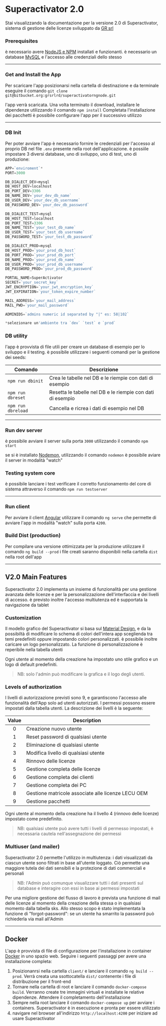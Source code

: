 # Superactivator 2.0

Stai visualizzando la documentazione per la versione 2.0 di Superactivator, sistema di gestione delle licenze sviluppato da [GR srl](http://www.grsrl.net/)

### Prerequisites

è necessario avere [NodeJS e NPM](https://nodejs.org/it/) installati e funzionanti.
è necessario un database [MySQL](https://www.mysql.com) e l'accesso alle credenziali dello stesso

---

### Get and Install the App

Per scaricare l'app posizionarsi nella cartella di destinazione e da terminale eseguire il comando `git clone git@bitbucket.org:grsrlrd/superactivatorngnode.git`

l'app verrà scaricata. Una volta terminato il download, installare le dipendenze utilizzando il comando `npm install`
Completata l'installazione dei pacchetti è possibile configurare l'app per il successivo utilizzo 

---

### DB Init

Per poter avviare l'app è necessario fornire le credenziali per l'accesso al proprio DB nel file `.env` presente nella root dell'applicazione. è possiile impostare 3 diversi database, uno di sviluppo, uno di test, uno di produzione:

```javascript
APP=`enviroment`* 
PORT=3000

DB_DIALECT_DEV=mysql
DB_HOST_DEV=localhost
DB_PORT_DEV=3306
DB_NAME_DEV=`your_dev_db_name`
DB_USER_DEV=`your_dev_db_username`
DB_PASSWORD_DEV=`your_dev_db_password`

DB_DIALECT_TEST=mysql
DB_HOST_TEST=localhost
DB_PORT_TEST=3306
DB_NAME_TEST=`your_test_db_name`
DB_USER_TEST=`your_test_db_username`
DB_PASSWORD_TEST=`your_test_db_password`

DB_DIALECT_PROD=mysql
DB_HOST_PROD=`your_prod_db_host`
DB_PORT_PROD=`your_prod_db_port`
DB_NAME_PROD=`your_prod_db_name`
DB_USER_PROD=`your_prod_db_username`
DB_PASSWORD_PROD=`your_prod_db_password`

PORTAL_NAME=SuperActivator
SECRET=`your_secret_key`
JWT_ENCRYPTION=`your_jwt_encryption_key`
JWT_EXPIRATION=`your_token_expire_number`

MAIL_ADDRESS=`your_mail_address`
MAIL_PWD=`your_mail_password`

ADMINIDS=`admins numeric id separated by "|" es: 58|102`

*selezionare un'ambiente tra `dev` `test` e `prod`
```

### DB utility

l'app è provvista di file utili per creare un database di esempio per lo sviluppo e il testing. è possibile utilizzare i seguenti comandi per la gestione dei seeds:

|  Comando          | Descrizione                                                 | 
| ----------------- |-------------------------------------------------------------|
| `npm run dbinit`  | Crea le tabelle nel DB e le riempie con dati di esempio     |
| `npm run dbreset` | Resetta le tabelle nel DB e le riempie con dati di esempio  |
| `npm run dbreload`| Cancella e ricrea i dati di esempio nel DB                  |

---

### Run dev server

è possibile avviare il server sulla porta `3000` utilizzando il comando `npm start`

se si è installato [Nodemon](https://nodemon.io/), utilizzando il comando `nodemon` è possibile aviare il server in modalità "watch"

### Testing system core

è possibile lanciare i test verificare il corretto funzionamento del core di sistema attraverso il comando `npm run testserver`

---

### Run client 

Per avviare il client [Angular](https://angular.io/) utilizzare il comando `ng serve` che permette di avviare l'app in modalità "watch" sulla porta `4200`.

### Build Dist (production)

Per compilare una versione ottimizzata per la produzione utilizzare il comando `ng build --prod` i file creati saranno disponibili nella cartella `dist` nella root dell'app

---

## V2.0 Main Features

Superactivator 2.0 implementa un insieme di funzionalità per una gestione avanzata delle licenze e per la personalizzazione dell'interfaccia e dei livelli di accesso.
è previsto inoltre l'accesso multiutenza ed è supportata la navigazione da tablet   

### Customization

Il modello grafico del Superactivator si basa sul [Material Design](https://material.io/), e da la possibiltà di modificare lo schema di colori dell'intera app sceglienda tra temi predefiniti oppure impostando colori personalizzati. è possibile inoltre caricare un logo personalizzato.
La funzione di personalizzazione è reperibile nella tabella utenti

Ogni utente al momento della creazione ha impostato uno stile grafico e un logo di default predefiniti.

> NB: solo l'admin può modificare la grafica e il logo degli utenti.

### Levels of authorization

I livelli di autorizzazione previsti sono 9, e garantiscono l'accesso alle funzionalità dell'App solo ad utenti autorizzati. I permessi possono essere impostati dalla tabella utenti. La descrizione dei livelli è la seguente: 

| Value  | Description |
|:------:|-------------|
| 0 | Creazione nuovo utente 
| 1 | Reset password di qualsiasi utente |
| 2 | Eliminazione di qualsiasi utente |
| 3 | Modifica livello di qualsiasi utente| 
| 4 | Rinnovo delle licenze |
| 5 | Gestione completa delle licenze| 
| 6 | Gestione completa dei clienti |
| 7 | Gestione completa dei PC |
| 8 | Gestione matricole associate alle licenze LECU OEM|
| 9 | Gestione pacchetti|

Ogni utente al momento della creazione ha il livello 4 (rinnovo delle licenze) impostato come predefinito.

> NB: qualsiasi utente può avere tutti i livelli di permesso impostati, è necessaria cautela nell'assegnazione dei permessi

### Multiuser (and mailer)

Superactivator 2.0 permette l'utilizzo in multiutenza: i dati visualizzati da ciascun utente sono filtrati in base all'utente loggato. Ciò permette una maggiore tutela dei dati sensibili e la protezione di dati commerciali e personali

> NB: l'Admin può comunque visualizzare tutti i dati presenti sul database e interagire con essi in base ai permessi impostati

Per una migliore gestione del flusso di lavoro è prevista una funzione di mail delle licenze al momento della creazione della stessa o in qualsiasi momento dalla tabella sks. Allo stesso scopo è stato implementata la funzione di "forgot-password": se un utente ha smarrito la password può richiederla via mail all'Admin

---

## Docker

L'app è provvista di file di configurazione per l'installazione in container [Docker](https://www.docker.com/) in uno spazio web. Seguire i seguenti passaggi per avere una installazione completa:

1) Posizionanrsi nella cartella `client/` e lanciare il comando `ng build --prod`. Verrà creata una ssottocatella `dist/` contenente i file di distribuzione per il front-end
2) Tornare nella cartella di root e lanciare il comando `docker-compose build`. Verranno create tre immagini virtuali e installate le relative dipendenze. Attendere il completamento dell'installazione
3) Sempre nella root lanciare il comando `docker-compose up` per avviare i containers. Superactivator è in esecuzione e pronta per essere utilizzato
4) navigare nel browser all'indirizzo `http://localhost:4200` per iniziare ad usare Superactivator